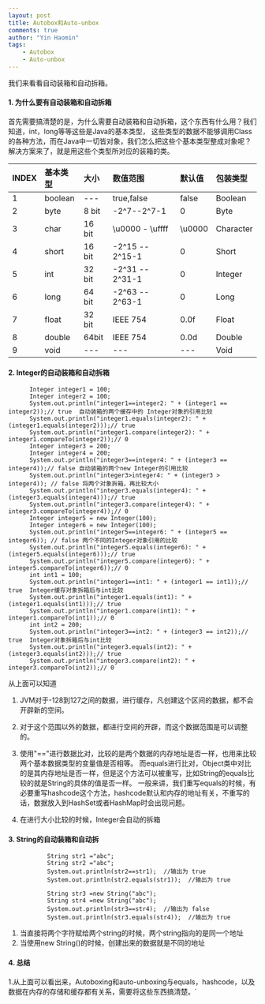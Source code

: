 ```yaml
---
layout: post
title: Autobox和Auto-unbox
comments: true
author: "Yin Haomin"
tags:
    - Autobox
    - Auto-unbox
---
```


我们来看看自动装箱和自动拆箱。

#### 1. 为什么要有自动装箱和自动拆箱

首先需要搞清楚的是，为什么需要自动装箱和自动拆箱，这个东西有什么用？我们知道，int，long等等这些是Java的基本类型，
这些类型的数据不能够调用Class的各种方法，而在Java中一切皆对象，我们怎么把这些个基本类型整成对象呢？解决方案来了，就是用这些个类型所对应的装箱的类。

|INDEX|基本类型|大小|数值范围|默认值|包装类型|
|:-------|:-------|:-------|:-------|:-------|:-------|
|1|boolean|---|true,false|false|Boolean|
|2|byte|8 bit|-2^7--2^7-1|0|Byte|
|3|char|16 bit|\u0000 - \uffff|\u0000|Character|
|4|short|16 bit|-2^15 -- 2^15-1|0|Short|
|5|int|32 bit|	-2^31 -- 2^31-1|0|Integer|
|6|long|64 bit|	-2^63 -- 2^63-1|0|Long|
|7|float|32 bit|IEEE 754|0.0f|Float|
|8|double|64bit|IEEE 754|0.0d|Double|
|9|void|---|---|---|Void|


#### 2. Integer的自动装箱和自动拆箱
```
      Integer integer1 = 100;
      Integer integer2 = 100;
      System.out.println("integer1==integer2: " + (integer1 == integer2));// true  自动装箱的两个缓存中的 Integer对象的引用比较
      System.out.println("integer1.equals(integer2): " + (integer1.equals(integer2)));// true
      System.out.println("integer1.compare(integer2): " + integer1.compareTo(integer2));// 0    
      Integer integer3 = 200;
      Integer integer4 = 200;
      System.out.println("integer3==integer4: " + (integer3 == integer4));// false 自动装箱的两个new Integer的引用比较
      System.out.println("integer3>integer4: " + (integer3 > integer4)); // false 将两个对象拆箱，再比较大小
      System.out.println("integer3.equals(integer4): " + (integer3.equals(integer4)));// true
      System.out.println("integer3.compare(integer4): " + integer3.compareTo(integer4));// 0   
      Integer integer5 = new Integer(100);
      Integer integer6 = new Integer(100);
      System.out.println("integer5==integer6: " + (integer5 == integer6)); // false 两个不同的Integer对象引用的比较
      System.out.println("integer5.equals(integer6): " + (integer5.equals(integer6)));// true
      System.out.println("integer5.compare(integer6): " + integer5.compareTo(integer6));// 0    
      int int1 = 100;
      System.out.println("integer1==int1: " + (integer1 == int1));// true  Integer缓存对象拆箱后与int比较
      System.out.println("integer1.equals(int1): " + (integer1.equals(int1)));// true
      System.out.println("integer1.compare(int1): " + integer1.compareTo(int1));// 0      
      int int2 = 200;
      System.out.println("integer3==int2: " + (integer3 == int2));// true  Integer对象拆箱后与int比较
      System.out.println("integer3.equals(int2): " + (integer3.equals(int2)));// true
      System.out.println("integer3.compare(int2): " + integer3.compareTo(int2));// 0 
```
从上面可以知道
1. JVM对于-128到127之间的数据，进行缓存，凡创建这个区间的数据，都不会开辟新的空间。

2. 对于这个范围以外的数据，都进行空间的开辟，而这个数据范围是可以调整的。

3. 使用"=="进行数据比对，比较的是两个数据的内存地址是否一样，也用来比较两个基本数据类型的变量值是否相等。
而equals进行比对，Object类中对比的是其内存地址是否一样，但是这个方法可以被重写，比如String的equals比较的就是String的具体的值是否一样。
一般来讲，我们重写equals的时候，有必要重写hashcode这个方法，hashcode默认和内存的地址有关，不重写的话，数据放入到HashSet或者HashMap时会出现问题。

4. 在进行大小比较的时候，Integer会自动的拆箱

#### 3. String的自动装箱和自动拆
```
           String str1 ="abc";
           String str2 ="abc";
           System.out.println(str2==str1);  //输出为 true 
           System.out.println(str2.equals(str1));  //输出为 true 
            
           String str3 =new String("abc");
           String str4 =new String("abc"); 
           System.out.println(str3==str4);  //输出为 false 
           System.out.println(str3.equals(str4));  //输出为 true
```
1. 当直接将两个字符赋给两个string的时候，两个string指向的是同一个地址
2. 当使用new String()的时候，创建出来的数据就是不同的地址

#### 4. 总结
1.从上面可以看出来，Autoboxing和auto-unboxing与equals，hashcode，以及数据在内存的存储和缓存都有关系，需要将这些东西搞清楚。`
